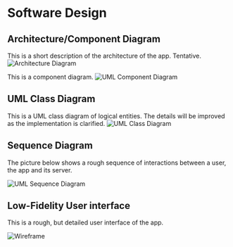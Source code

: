 # Software Design

## Architecture/Component Diagram

This is a short description of the architecture of the app. Tentative.
![Architecture Diagram](https://raw.githubusercontent.com/UAlberta-CMPUT401/arche-echo/main/docs/images/Architecture%20Diagram.svg?token=AEZVPXZD66QKHTQ3FEU5ODTBMUNTO)

This is a component diagram.
![UML Component Diagram](https://github.com/UAlberta-CMPUT401/arche-echo/raw/main/docs/images/UML%20Component%20Diagram.png)

## UML Class Diagram

This is a UML class diagram of logical entities. The details will be improved as the implementation is clarified.
![UML Class Diagram](https://raw.githubusercontent.com/UAlberta-CMPUT401/arche-echo/main/docs/images/ARCHE%20_%20ECHO%20-%20UML%20Class.drawio.png?token=AEZVPX54JLRDVNHOME3ONADBMUOEI)

## Sequence Diagram

The picture below shows a rough sequence of interactions between a user, the app and its server.

![UML Sequence Diagram](https://raw.githubusercontent.com/UAlberta-CMPUT401/arche-echo/main/docs/images/uml_sequence/whole.png?token=AEZVPX6GX4JCKLSTC53AWRLBMUOAS)

## Low-Fidelity User interface

This is a rough, but detailed user interface of the app. 

![Wireframe](https://raw.githubusercontent.com/UAlberta-CMPUT401/arche-echo/main/docs/images/ARCHE%20ECHO%20UI%20Flow%20Diagram-compressed.png?token=AEZVPXZIS2ATZR2XCDLG5XLBMUN52)

